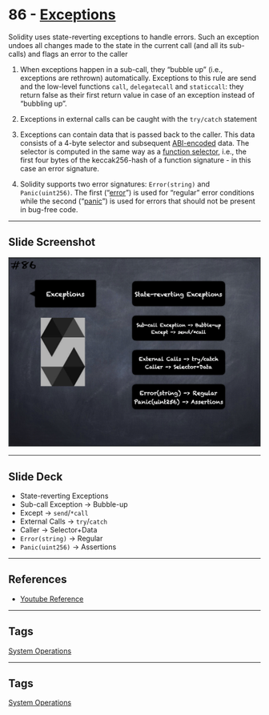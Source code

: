# 86 - [Exceptions](Exceptions.md)
Solidity uses state-reverting exceptions to handle errors. Such an exception undoes all changes made to the state in the current call (and all its sub-calls) and flags an error to the caller

1. When exceptions happen in a sub-call, they “bubble up” (i.e., exceptions are rethrown) automatically. Exceptions to this rule are send and the low-level functions `call`, `delegatecall` and `staticcall`: they return false as their first return value in case of an exception instead of “bubbling up”.
    
2. Exceptions in external calls can be caught with the `try/catch` statement
    
3. Exceptions can contain data that is passed back to the caller. This data consists of a 4-byte selector and subsequent [ABI-encoded](ABI%20Encoding-Decoding.md) data. The selector is computed in the same way as a [function selector](../Ethereum101/Function%20Selector.md), i.e., the first four bytes of the keccak256-hash of a function signature - in this case an error signature.
    
4. Solidity supports two error signatures: `Error(string)` and `Panic(uint256)`. The first (“[error](Errors.md)”) is used for “regular” error conditions while the second (“[panic](Panic.md)”) is used for errors that should not be present in bug-free code.
___
## Slide Screenshot
![086.png](../images/solidity101/086.png)
___
## Slide Deck
- State-reverting Exceptions
- Sub-call Exception -> Bubble-up
- Except -> `send`/`*call`
- External Calls -> `try`/`catch`
- Caller -> Selector+Data
- `Error(string)` -> Regular
- `Panic(uint256)` -> Assertions
___
## References
- [Youtube Reference](https://youtu.be/_oN7XuyhoZA?t=404)
___
## Tags
[System Operations](../Ethereum101/System%20Operations.md)
___
## Tags
[System Operations](../Ethereum101/System%20Operations.md)



